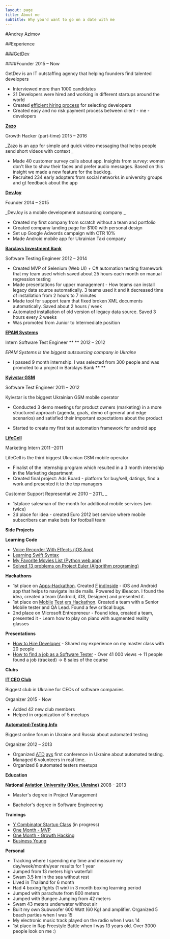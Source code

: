 ```yaml
---
layout: page
title: About me
subtitle: Why you'd want to go on a date with me
---
```


#Andrey Azimov                                                               

##Experience

[###GetDev](http://www.getdev.co)

####Founder                                                                                        2015 – Now

GetDev is an IT outstaffing agency that helping founders find talented developers                               

- Interviewed more than 1000 candidates
- 21 Developers were hired and working in different startups around the world
- Created [efficient hiring process](http://bit.ly/recruitdevs) for selecting developers
- Created easy and no risk payment process between client - me - developers

[**Zazo**](https://itunes.apple.com/us/app/zazo/id922294638?mt=8)

Growth Hacker (part-time)                                                                        2015 – 2016

_Zazo is an app for simple and quick video messaging that helps people send short videos with context               _

- Made 40 customer survey calls about app. Insights from survey: women don&#39;t like to show their faces and prefer audio messages. Based on this insight we made a new feature for the backlog.
- Recruited 234 early adopters from social networks in university groups and gt feedback about the app

[**DevJoy**](http://devjoy.net)

Founder                                                                                        2014 – 2015

_DevJoy is a mobile development outsourcing company                               _

- Created my first company from scratch without a team and portfolio
- Created company landing page for $100 with personal design
- Set up Google Adwords campaign with CTR 10%
- Made Android mobile app for Ukrainian Taxi company

[**Barclays Investment Bank**](https://www.investmentbank.barclays.com/)

Software Testing Engineer                                                                         2012 – 2014

- Created MVP of Selenium (Web UI) + C# automation testing framework that my team used which saved about 25 hours each month on manual regression testing
- Made presentations for upper management - How teams can install legacy data source automatically. 3 teams used it and it decreased time of installation from 2 hours to 7 minutes
- Made tool for support team that fixed broken XML documents automatically. Saved about 2 hours / week
- Automated installation of old version of legacy data source. Saved 3 hours every 2 weeks
- Was promoted from Junior to Intermediate position

[**EPAM Systems**](http://www.epam.com/company.html)

Intern Software Test Engineer **                                                               ** 2012 – 2012

_EPAM Systems is the biggest outsourcing company in Ukraine_

- I passed 9 month internship. I was selected from 300 people and was promoted to a project in Barclays Bank **                               **

[**Kyivstar GSM**](http://www.kyivstar.ua/en/)

Software Test Engineer                                                                         2011 – 2012

Kyivstar is the biggest Ukrainian GSM  mobile operator

- Conducted 3 demo meetings for product owners (marketing) in a more structured approach (agenda, goals, demo of general and edge scenarios) and satisfied their important expectations about the product

- Started to create my first test automation framework for android app

[**LifeCell**](http://www.lifecell.com.ua/en/)

Marketing Intern                                                                                 2011 –2011

LifeCell is the third biggest Ukrainian GSM  mobile operator

- Finalist of the internship program which resulted in a 3 month internship in the Marketing department
- Created final project: Ads Board - platform for buy/sell, datings, find a work and presented it to the top managers

Customer Support Representative                                                                 2010 – 2011_       _

- 1stplace salesman of the month for additional mobile services (wn twice)
- 2d place for idea - created Euro 2012 bet service where mobile subscribers can make bets for football team

**Side Projects**

**Learning Code**

- [Voice Recorder With Effects (iOS App)](https://github.com/AndreyAzimov/Voice-Effects-App)
- [Learning Swift Syntax](https://github.com/AndreyAzimov/Swift-Syntax)
- [My Favorite Movies List (Python web app)](https://github.com/AndreyAzimov/Favorite-movies-list)
- [Solved 13 problems on Project Euler (Algorithm programing)](https://github.com/AndreyAzimov/project-euler)

**Hackathons**

- 1st place on [Apps-Hackathon](https://www.facebook.com/media/set/?set=a.1566110293646829.1073741830.1455270514730808&amp;type=1). Created [F](http://www.slideshare.net/asadfsdasdas/findinside-easy-indoor-navigation) [indInside](http://www.slideshare.net/asadfsdasdas/findinside-easy-indoor-navigation) - iOS and Android app that helps to navigate inside malls. Powered by iBeacon. I found the idea, created a team (Android, iOS, Designer) and presented it.
- 1st place  on [Mobile](http://www.adzynia.com/2013/04/testing-dojo-3.html) [Test](http://www.adzynia.com/2013/04/testing-dojo-3.html) [ers Hackathon](http://www.adzynia.com/2013/04/testing-dojo-3.html). Created a team with a Senior Mobile tester and QA Lead. Found a few critical bugs.
- 2nd place on Microsoft Entrepreneur - Found idea, created a team, presented it - Learn how to play on piano with augmented reality glasses

**Presentations**

- [How to Hire Developer](http://bit.ly/recruitdevs) - Shared my experience on my master class with 20 people
- [How to find a job as a Software Tester](http://www.slideshare.net/asadfsdasdas/ss-14384031) - Over 41 000 views -&gt; 11 people found a job (tracked) -&gt; 8 sales of the course

**Clubs**

[**IT CEO Club**](http://softsource.org)

Biggest club in Ukraine for CEOs of software companies

Organizer                                                                                        2015 - Now

- Added 42 new club members
- Helped in organization of 5 meetups

[**Automated-Testing.Info**](http://automated-testing.info/forum)

Biggest online forum in Ukraine and Russia about automated testing

Organizer                                                                                        2012 – 2013

- Organized [ATD](http://atdays.com/category/materials) [ays](http://atdays.com/category/materials) first conference in Ukraine about automated testing. Managed 6 volunteers in real time.
- Organized 8 automated testers meetups

**Education**

**National** [**Aviation University (Kiev, Ukraine)**](http://nau.edu.ua/en)                                                2008 - 2013

- Master&#39;s degree in Project Management

- Bachelor&#39;s degree in Software Engineering

**Trainings**

- [Y Combinator Startup Class](https://startupclass.co/courses/how-to-start-a-startup/lectures/64031) (in progress)
- [One Month - MVP](https://onemonth.com/courses/mvp)
- [One Month - Growth Hacking](https://onemonth.com/courses/growth-hacking)
- [Business Young](http://molodost.bz/coaching/)

**Personal**

- Tracking where I spending my time and measure my day/week/month/year results  for 1 year
- Jumped from 13 meters high waterfall
- Swam 3.5 km in the sea without rest
- Lived in Thailand for 6 month
- Had 4 boxing fights (1 win) in 3 month boxing learning period
- Jumped with parachute from 800 meters
- Jumped with Bungee Jumping from 42 meters
- Swam 43 meters underwater without air
- Built my own Subwoofer 600 Watt (60 Kg) and amplifier. Organized 5 beach parties  when I was 15
- My electronic music track played on the radio when I was 14
- 1st place in Rap Freestyle Battle when I was 13 years old. Over 3000 people look on me :)
